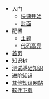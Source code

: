 <!-- _navbar.md -->
* 入门
  * [快速开始](setting/quickstart.md)
  * [封面](/setting/_coverpage.md)
* 配置
  * [主题](setting/themes.md)
  * [代码高亮](setting/language-highlight.md)
* [首页](/) 
* [知识树](/knowlege_tree/)
* [测试基础知识](/basedata/base.md)
* [进阶知识](/highlevel/hlevel.md)
* [其他知识网站](/other/)
* [软件下载](/download/download.md)
